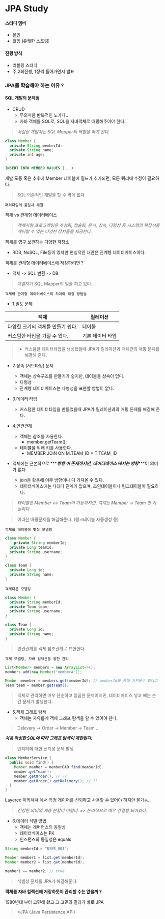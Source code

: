 # JPA Study

#### 스터디 멤버
- 본인
- 쿄잉 (유쾌한 스프링)

#### 진행 방식
- 리볼링 스터디
- 주 2회진행, 1장씩 돌아가면서 발표



### JPA를 학습해야 하는 이유 ?

#### SQL 개발의 문제점

- CRUD
  - 무의미한 반복적인 노가다..
  - 자바 객체를 SQL로, SQL을 자바객체로 매핑해주어야 한다..



> *사실상 개발자는 SQL Mapper의 역할을 하게 된다.*



```java
class Member {
  private String memberId;
  private String name;
  private int age;
}
```



```sql
INSERT INTO MEMBER VALUES (...)
```





개발 도중 혹은 추후에 Member 테이블에 필드가 추가되면, 모든 쿼리에 수정이 필요하다.



> SQL 의존적인 개발을 할 수 밖에 없다.





`패러다임의 불일치 해결`



객체 vs 관계형 데이터베이스



> *객체지향 프로그래밍은 추상화, 캡슐화, 은닉, 상속, 다형성 등 시스템의 복잡성을 제어할 수 있는 다양한 장치들을 제공한다.*



객체를 영구 보관하는 다양한 저장소

- RDB, NoSQL, File등이 있지만 현실적인 대안은 관계형 데이터베이스이다.



객체를 관계형 데이터베이스에 저장하려면 ? 

- 객체 -> SQL 변환 -> DB



> 개발자가 SQL Mapper의 일을 하고 있다..



`객체와 관계형 데이터베이스의 차이와 해결 방법들`



- 1.밀도 문제

| 객체                              | 릴레이션         |
| --------------------------------- | ---------------- |
| 다양한 크기의 객체를 만들기 쉽다. | 테이블           |
| 커스텀한 타입을 가질 수 있다.     | 기본 데이터 타입 |

> * 커스텀한 데이터타입을 생성했을때 JPA가 릴레이션과 객체간의 매핑 문제를 해결해 준다.





- 2.상속 (서브타입) 문제
  - 객체는 상속구조를 만들기가 쉽지만, 테이블을 상속이 없다.
  - 다형성
  - 관계형 데이터베이스는 다형성을 표현할 방법이 없다.



- 3.데이터 타입
  - 커스텀한 데이터타입을 만들었을때 JPA가 릴레이션과의 매핑 문제를 해결해 준다.



- 4.연관관계
  - 객체는 참조를 사용한다.
    - member.getTeam();
  - 테이블을 외래 키를 사용한다.
    - MEMBER JOIN ON M.TEAM_ID = T.TEAM_ID

- 객체에는 근본적으로 ********방향 이 존재하지만, 데이터베이스 에서는 방향*****\***이 의미가 없다.
  - join을 활용해 아무 방향이나 다 가져올 수 있다.
  - 데이터베이스에는 다대다 관계가 없으며, 조인테이블이나 링크테이블이 필요하다.



> *테이블은 Member <-> Team이 가능하지만, 객체는 Member -> Team 만 가능하다*

> 이러한 매핑문제를 해결해준다. (링크테이블 자동생성 등)



`객체를 테이블에 맞춰 모델링`

```java
class Member {
	private String memberId;
  private Long teamId;
  private String username;
}

class Team {
  private Long id;
  private String name;
}
```



`객체다운 모델링`

```java
class Member {
  private String memberId;
  private Team team;
  private String username;
}

class Team {
  private Long id;
  private String name;
}
```



> 연관관계를 객체 참조관계로 표현한다.





`객체 모델링, 자바 컬렉션을 통한 관리`

```java
List<Member> members = new ArrayList<>();
members.add(new Member("memberA"));

Member memeber = members.get(memberId); // memberId를 통해 가져올수 있다고 가정
Team team = member.getTeam();
```



>  객체로 관리하면 매우 단순하고 깔끔한 문제이지민, 데이터베이스 넣고 빼는 순간 문제가 발생한다.





- 5.객체 그래프 탐색
  - 객체는 자유롭게 객체 그래프 탐색을 할 수 있어야 한다.

>  Delevery -> Order -> Member -> Team ...



***처음 작성한 SQL에 따라 그래프 탐색이 제한된다.***

> 엔티티에 대한 신뢰성 문제 발생



```java
class MemberService {
  public void find() {
    Member member = memberDAO.find(memberId);
    member.getTeam();
    member.getOrder(); // ??
    member.getOrder().getDelivery(); // ??
  }
}
```



Layered 아키텍쳐 에서 특정 레이어를 신뢰하고 사용할 수 있어야 하지만 불가능..



> *진정한 의미의 계층 분할이 어렵다. => 논리적으로 매우 강결합 되어있다.*





- 6.데이터 식별 방법
  - 객체는 레퍼런스의 동일성
  - 데이터베이스는 PK
  - 인스턴스의 동일성은 equals



```java
String memberId = "USER_001";

Member member1 = list.get(memberId);
Member member2 = list.get(memberId);

member1 == member2; // true
```



> 식별성 문제를 JPA가 해결해준다.



**객체를 자바 컬렉션에 저장하듯이 관리할 수는 없을까 ?**



1980년대 부터 고민해 왔고 그 고민의 결과가 바로 JPA

> *JPA (Java Persistence API)
